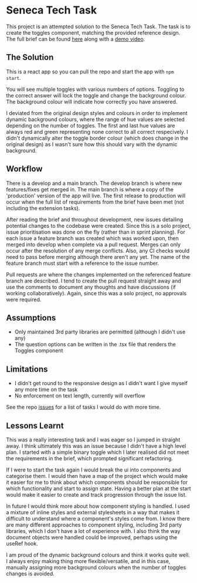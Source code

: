 # Seneca Tech Task

This project is an attempted solution to the Seneca Tech Task. The task is to create the toggles component, matching the provided reference design. The full brief can be found [here](./brief/brief.md) along with a [demo video](./brief/togglesVideo.mov).

## The Solution

This is a react app so you can pull the repo and start the app with `npm start`.

You will see multiple toggles with various numbers of options. Toggling to the correct answer will lock the toggle and change the background colour. The background colour will indicate how correctly you have answered.

I deviated from the original design styles and colours in order to implement dynamic background colours, where the range of hue values are selected depending on the number of toggles. The first and last hue values are always red and green representing none correct to all correct respecively. I didn't dynamically alter the toggle border colour (which does change in the original design) as I wasn't sure how this should vary with the dynamic background.

## Workflow

There is a develop and a main branch. The develop branch is where new features/fixes get merged in. The main branch is where a copy of the 'production' version of the app will live. The first release to production will occur when the full list of requirements from the brief have been met (not including the extension tasks).

After reading the brief and throughout development, new issues detailing potential changes to the codebase were created. Since this is a solo project, issue prioritisation was done on the fly (rather than in sprint planning). For each issue a feature branch was created which was worked upon, then merged into develop when complete via a pull request. Merges can only occur after the resolution of any merge conflicts. Also, any CI checks would need to pass before merging although there aren't any yet. The name of the feature branch must start with a reference to the issue number.

Pull requests are where the changes implemented on the referenced feature branch are described. I tend to create the pull request straight away and use the comments to document any thoughts and have discussions (if working collaboratively). Again, since this was a solo project, no approvals were required.

## Assumptions

- Only maintained 3rd party libraries are permitted (although I didn't use any)
- The question options can be written in the .tsx file that renders the Toggles component

## Limitations

- I didn't get round to the responsive design as I didn't want I give myself any more time on the task
- No enforcement on text length, currently will overflow

See the repo [issues](https://github.com/russmc/seneca-frontend-task/issues) for a list of tasks I would do with more time.

## Lessons Learnt

This was a really interesting task and I was eager so I jumped in straight away. I think ultimately this was an issue because I didn't have a high level plan. I started with a simple binary toggle which I later realised did not meet the requirements in the brief, which prompted significant refactoring.

If I were to start the task again I would break the ui into components and categorise them. I would then have a map of the project which would make it easier for me to think about which components should be responsible for which functionality and start to assign state. Having a better plan at the start would make it easier to create and track progression through the issue list.

In future I would think more about how component styling is handled. I used a mixture of inline styles and external stylesheets in a way that makes it difficult to understand where a component's styles come from. I know there are many different approaches to component styling, including 3rd party libraries, which I don't have a lot of experience with. I also think the way document objects were handled could be improved, perhaps using the useRef hook.

I am proud of the dynamic background colours and think it works quite well. I always enjoy making thing more flexible/versatile, and in this case, manually assigning more background colours when the number of toggles changes is avoided.
